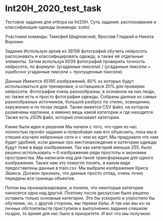 # Int20H_2020_test_task
Тестовое задание для отбора на Int20H. Суть задания: распознавание и классификация одежды (команда: sudo)

Участники команды: Тимофей Шидловский, Ярослав Гладкий и Никита Воронин

Задание
Использую архив из 36156 фотографий обучить нейросеть распознавать и классифицировать одежду, а также её отдельные элементы. Затем используя 9039 фотографий проверить точность нейросети, по формуле: 
(угаданные пиксели) / (угаданные пиксели + ошибочно угаданные пиксели + пропущенные пиксели)

Данные
Имеются 45195 изображений, 80% из которых будут использоваться для тренировки, а оставшиеся 20% для проверки нейросети. Фотографии очень разнообразны, в основном на них люди, но также есть и просто фотографии одежды. Собраны данные из самых разнообразных источников, большой разброс по стилю, освещению, окружению и по позах людей. Также имеется CSV файл, на котором размечены картинки, а именно вещь какой категории и где находится. Также есть JSON файл, который описывает категории. 

Какие были идеи и решения
Мы начали с того, что один из нас полностью прочёл задание и попробовал нам его объяснить, пока мы в спешке изучали нейронные сети и с чем их едят. 
Мы придумали что нам будет удобней, если данные про местонахождение и категории одежды будут тоже в виде изображения. Так как категорий меньше 255, было решено использовать ч-б изображение ряди простоты и экономии пространства. Мы написали код для такой трансформации для одного изображения. Также нам это помогло понять, в каком виде предоставлены данные в train.csv. Мы выбрали изображения Криса Эванса. Должен признать, что данные просто отпад, очень точно переданы все границы объектов.

Потом мы проанализировали, и поняли, что некоторые категории наносятся одна над другой. Поэтому после дискуссии было решено оставить только основные категории. Это бы ускорило и упростило бы обучение, но, с другой стороны, мы теряем балы. А так как мы из-за личных обстоятельств приступили к выполнению задания слишком поздно, то время для нас было в приоритете. И вот что мы получили:
